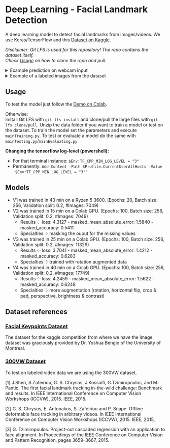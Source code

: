 # Deep Learning - Facial Landmark Detection
A deep learning model to detect facial landmarks from images/videos.
We use Keras/TensorFlow and this [Dataset on Kaggle](https://www.kaggle.com/c/facial-keypoints-detection/overview).

_Disclaimer: Git LFS is used for this repository! The repo contains the dataset itself.  
Check [Usage](#usage) on how to clone the repo and pull._
<details>
<summary>Example prediction on webcam input</summary> <br>
<p align="center">
<img src="https://user-images.githubusercontent.com/62220780/187404422-171031f3-aa08-4549-997e-db40dc642dda.png" width="700">
</p>
</details>

<details>
<summary>Example of a labeled images from the dataset</summary> <br>
<p align="center">
<img src="images/rawCleanExample-1315.png" width="600">
</p>
<p align="center">
<img src="images/rawUncleanExample-6915.png" width="600">
</p>
</details>

## Usage
To test the model just follow the [Demo on Colab](https://colab.research.google.com/github/StrangeGirlMurph/Facial-Landmark-Detection/blob/master/demo.ipynb).

Otherwise:  
Install Git LFS with `git lfs install` and clone/pull the large files with `git lfs clone/pull`. Unzip the data folder if you want to train a model or test on the dataset. 
To train the model set the parameters and execute `mainTraining.py`. To test or evaluate a model do the same with `mainTesting.py`/`mainEvaluating.py`

__Changing the tensorflow log-level (powershell):__
+ For that terminal instance: `$Env:TF_CPP_MIN_LOG_LEVEL = "3"`
+ Permanently: `Add-Content -Path $Profile.CurrentUserAllHosts -Value '$Env:TF_CPP_MIN_LOG_LEVEL = "3"'`

## Models
+ V1 was trained in 43 min on a Ryzen 5 3600. (Epochs: 20, Batch size: 256, Validation split: 0.2, #Images: 7049)
+ V2 was trained in 15 min on a Colab GPU. (Epochs: 100, Batch size: 256, Validation split: 0.2, #Images: 7049)
  + Results ⁘ loss: 4.3127 - masked_mean_absolute_error: 1.5840 - masked_accuracy: 0.5411
  + Specialties ⁘ masking the ouput for the missing values
+ V3 was trained in 25 min on a Colab GPU. (Epochs: 100, Batch size: 256, Validation split: 0.2, #Images: 11329)
  + Results ⁘ loss: 3.7041 - masked_mean_absolute_error: 1.4212 - masked_accuracy: 0.6283
  + Specialties ⁘ trained with rotation augmented data
+ V4 was trained in 40 min on a Colab GPU. (Epochs: 100, Batch size: 256, Validation split: 0.2, #Images: 17749)
  + Results ⁘ loss: 4.2459 - masked_mean_absolute_error: 1.5622 - masked_accuracy: 0.6248
  + Specialties ⁘ more augmentation (rotation, horizontal flip, crop & pad, perspective, brightness & contrast)

## Dataset references
### [Facial Keypoints Dataset](https://www.kaggle.com/c/facial-keypoints-detection/overview)
The dataset for the kaggle competition from where we have the image dataset was graciously provided by Dr. Yoshua Bengio of the University of Montreal.

### [300VW Dataset](https://ibug.doc.ic.ac.uk/resources/300-VW/)
To test on labeled video data we are using the 300VW dataset.

[1] J.Shen, S.Zafeiriou, G. S. Chrysos, J.Kossaifi, G.Tzimiropoulos, and M. Pantic. The first facial landmark tracking in-the-wild challenge: Benchmark and results. In IEEE International Conference on Computer Vision Workshops (ICCVW), 2015. IEEE, 2015.

[2] G. S. Chrysos, E. Antonakos, S. Zafeiriou and P. Snape. Offline deformable face tracking in arbitrary videos. In IEEE International Conference on Computer Vision Workshops (ICCVW), 2015. IEEE, 2015,

[3] G. Tzimiropoulos. Project-out cascaded regression with an application to face alignment. In Proceedings of the IEEE Conference on Computer Vision and Pattern Recognition, pages 3659–3667, 2015. 
